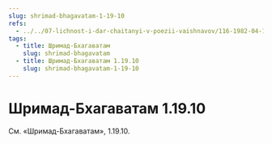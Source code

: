 ```yaml
---
slug: shrimad-bhagavatam-1-19-10
refs:
  - ../../07-lichnost-i-dar-chaitanyi-v-poezii-vaishnavov/116-1982-04-18-a2-molitva-raghupati-upadhyai-ukazyvaet-na-velichie-propovedi-mahaprabhu.md
tags:
  - title: Шримад-Бхагаватам
    slug: shrimad-bhagavatam
  - title: Шримад-Бхагаватам 1.19.10
    slug: shrimad-bhagavatam-1-19-10
---
```


# Шримад-Бхагаватам 1.19.10

См. «Шримад-Бхагаватам», 1.19.10.

